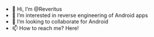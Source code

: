 - 👋 Hi, I’m @Reveritus
- 👀 I’m interested in reverse engineering of Android apps
- 💞️ I’m looking to collaborate for Android
- 📫 How to reach me? Here!

<!---
Reveritus/Reveritus is a ✨ special ✨ repository because its `README.md` (this file) appears on your GitHub profile.
You can click the Preview link to take a look at your changes.
--->
